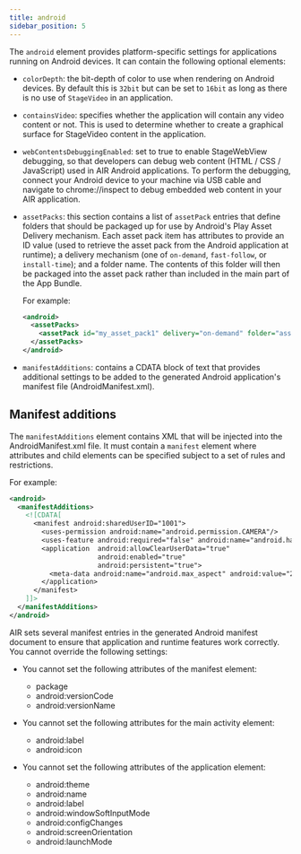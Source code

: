 ```yaml
---
title: android 
sidebar_position: 5
---
```


The `android` element provides platform-specific settings for applications running on Android devices. It can contain the following optional elements:

- `colorDepth`: the bit-depth of color to use when rendering on Android devices. By default this is `32bit` but can be set to `16bit` as long as there is no use of `StageVideo` in an application.

- `containsVideo`: specifies whether the application will contain any video content or not. This is used to determine whether to create a graphical surface for StageVideo content in the application.

- `webContentsDebuggingEnabled`: set to true to enable StageWebView debugging, so that developers can debug web content (HTML / CSS / JavaScript) used in AIR Android applications.
  To perform the debugging, connect your Android device to your machine via USB cable and navigate to chrome://inspect to debug embedded web content in your AIR application.

- `assetPacks`: this section contains a list of `assetPack` entries that define folders that should be packaged up for use by Android's Play Asset Delivery mechanism.
  Each asset pack item has attributes to provide an ID value (used to retrieve the asset pack from the Android application at runtime); a delivery mechanism (one of `on-demand`,
  `fast-follow`, or `install-time`); and a folder name. The contents of this folder will then be packaged into the asset pack rather than included in the main part of the App Bundle.

  For example:

  ```xml
  <android>
    <assetPacks>
      <assetPack id="my_asset_pack1" delivery="on-demand" folder="assetpack1"/>
    </assetPacks>
  </android>
  ```

- `manifestAdditions`: contains a CDATA block of text that provides additional settings to be added to the generated Android application's manifest file (AndroidManifest.xml).

## Manifest additions

The `manifestAdditions` element contains XML that will be injected into the AndroidManifest.xml file. It must contain a `manifest` element where attributes and child elements can be specified
subject to a set of rules and restrictions.

For example:

```xml
<android>
  <manifestAdditions>
    <![CDATA[
      <manifest android:sharedUserID="1001">
        <uses-permission android:name="android.permission.CAMERA"/>
        <uses-feature android:required="false" android:name="android.hardware.camera"/>
        <application  android:allowClearUserData="true"
                      android:enabled="true"
                      android:persistent="true">
		  <meta-data android:name="android.max_aspect" android:value="2.16" />
	    </application>
      </manifest>
    ]]>
  </manifestAdditions>
</android>
```

AIR sets several manifest entries in the generated Android manifest document to ensure that application and runtime features work correctly. You cannot override the following settings:

- You cannot set the following attributes of the manifest element:

  - package
  - android:versionCode
  - android:versionName

- You cannot set the following attributes for the main activity element:

  - android:label
  - android:icon

- You cannot set the following attributes of the application element:
  - android:theme
  - android:name
  - android:label
  - android:windowSoftInputMode
  - android:configChanges
  - android:screenOrientation
  - android:launchMode
